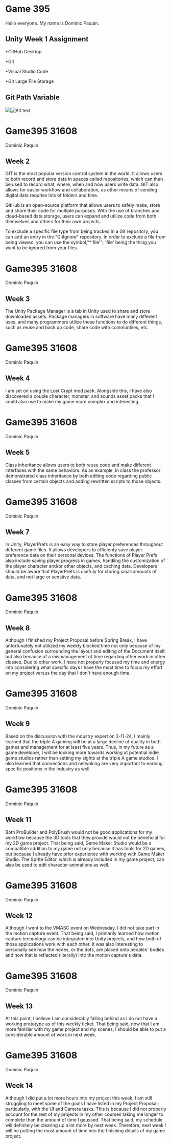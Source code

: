 # Game 395

Hello everyone. My name is Dominic Paquin.

## Unity Week 1 Assignment
*GitHub Desktop

*Git

*Visual Studio Code

*Git Large File Storage

## Git Path Variable
<img src= />![Alt text](<Screenshot (65).png>)

# Game395 31608
Dominic Paquin
## Week 2
GIT is the most popular version control system in the world. It allows users to both record and store data in spaces called repositories, which can then be used to record what, where, when and how users write data. GIT also allows for easier workflow and collaboration, as other means of sending digital data requries lots of folders and time. 

GitHub is an open-source platform that allows users to safely make, store and share their code for multiple purposes. With the use of branches and cloud-based data storage, users can expand and utilize code from both themselves and others for their own projects.

To exclude a specific file type from being tracked in a Git repository, you can add an entry in the "GitIgnore" repository. In order to exclude a file from being viewed, you can use the symbol,"*'file'"; 'file' being the thing you want to be ignored from your files.

# Game395 31608
Dominic Paquin
## Week 3
The Unity Package Manager is a tab in Unity used to share and store downloaded assets. Package managers in software have many different uses, and many programmers utilize these functions to do different things, such as reuse and back up code, share code with communtiies, etc.

# Game395 31608
Dominic Paquin
## Week 4
I am set on using the Lost Crypt mod pack. Alongside this, I have also discovered a couple character, monster, and sounds asset packs that I could also use to make my game more complex and interesting.

# Game395 31608
Dominic Paquin
## Week 5
Class inheritance allows users to both reuse code and make different interfaces with the same behaviors. As an example, in class the professor demonstrated class inheritance by both editing code regarding public classes from certain objects and adding rewritten scripts to those objects.

# Game395 31608
Dominic Paquin
## Week 7
In Unity, PlayerPrefs is an easy way to store player preferences throughout different game files. It allows developers to efficienty save player preference data on their personal devices. The functions of Player Prefs also include saving player progress in games, handling the customization of the player character and/or other objects, and caching data. Developers should be aware that PlayerPrefs is usefuly for storing small amounts of data, and not large or senstive data.

# Game395 31608
Dominic Paquin
## Week 8
Although I finished my Project Proposal before Spring Break, I have unfortunately not utilized my weekly blocked time not only because of my general confusion surrounding the layout and editing of the Document itself, but also because of a mismanagement of time regarding other work in other classes. Due to other work, I have not properly focused my time and energy into considering what specific days I have the most time to focus my effort on my project versus the day that I don't have enough time.

# Game395 31608
Dominic Paquin
## Week 9
Based on the discussion with the industry expert on 3-11-24, I mainly learned that the triple A gaming will be at a large decline of quality in both games and management for at least five years. Thus, in my future as a game developer, I will be looking more towards working at potential indie game studios rather than setting my sights at the triple A game studios. I also learned that connections and netwoking are very important to earning specific positions in the industry as well.

# Game395 31608
Dominic Paquin 
## Week 11
Both ProBuilder and PolyBrush would not be good applications for my workflow because the 3D tools that they provide would not be beneficial for my 2D game project. That being said, Game Maker Studio would be a compatible addition to my game not only because it has tools for 2D games, but because I already have prior experience with working with Game Maker Studio. The Sprite Editor, which is already included in my game project, can also be used to edit character animations as well.

# Game395 31608
Dominic Paquin 
## Week 12
Although I went to the VMASC event on Wednesday, I did not take part in the motion capture event. That being said, I primarily learned how motion capture technology can be integrated into Unity projects, and how both of those applications work with each other. It was also interesting to personally see how the nodes, or the dots, are placed onto peoples' bodies and how that is reflected (literally) into the motion capture's data.

# Game395 31608
Dominic Paquin 
## Week 13
At this point, I believe I am considerably falling behind as I do not have a working prototype as of this weekly ticket. That being said, now that I am more familiar with my game project and my scenes, I should be able to put a considerable amount of work in next week.

# Game395 31608
Dominic Paquin 
## Week 14
Although I did put a lot more hours into my project this week, I am still struggling to meet some of the goals I have listed in my Project Proposal; particularly, with the UI and Camera tasks. This is because I did not properly account for the rest of my projects in my other courses taking me longer to complete than the amount of time I geussed. That being said, my schedule will definitely be clearing up a lot more by next week. Therefore, next week I will be putting the most amount of time into the finishing details of my game project.
